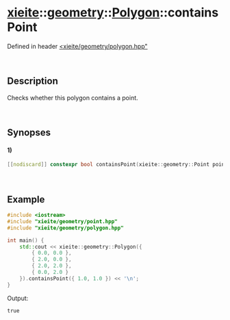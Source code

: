 # [xieite](../../../../../xieite.md)\:\:[geometry](../../../../../geometry.md)\:\:[Polygon](../../../polygon.md)\:\:containsPoint
Defined in header [<xieite/geometry/polygon.hpp"](../../../../../../include/xieite/geometry/polygon.hpp)

&nbsp;

## Description
Checks whether this polygon contains a point.

&nbsp;

## Synopses
#### 1)
```cpp
[[nodiscard]] constexpr bool containsPoint(xieite::geometry::Point point) const noexcept;
```

&nbsp;

## Example
```cpp
#include <iostream>
#include "xieite/geometry/point.hpp"
#include "xieite/geometry/polygon.hpp"

int main() {
    std::cout << xieite::geometry::Polygon({
        { 0.0, 0.0 },
        { 2.0, 0.0 },
        { 2.0, 2.0 },
        { 0.0, 2.0 }
    }).containsPoint({ 1.0, 1.0 }) << '\n';
}
```
Output:
```
true
```
